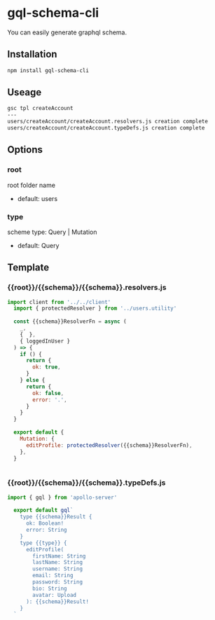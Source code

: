 # gql-schema-cli
You can easily generate graphql schema.

## Installation
```bash
npm install gql-schema-cli
```

## Useage
```bash
gsc tpl createAccount
---
users/createAccount/createAccount.resolvers.js creation complete
users/createAccount/createAccount.typeDefs.js creation complete
```

## Options

### root
root folder name
- default: users

### type
scheme type: Query | Mutation
- default: Query

## Template

### {{root}}/{{schema}}/{{schema}}.resolvers.js
```js
import client from '../../client'
  import { protectedResolver } from '../users.utility'
  
  const {{schema}}ResolverFn = async (
    _,
    {  },
    { loggedInUser }
  ) => {
    if () {
      return {
        ok: true,
      }
    } else {
      return {
        ok: false,
        error: '.',
      }
    }
  }
  
  export default {
    Mutation: {
      editProfile: protectedResolver({{schema}}ResolverFn),
    },
  }
  
```

### {{root}}/{{schema}}/{{schema}}.typeDefs.js
```js
import { gql } from 'apollo-server'
  
  export default gql`
    type {{schema}}Result {
      ok: Boolean!
      error: String
    }
    type {{type}} {
      editProfile(
        firstName: String
        lastName: String
        username: String
        email: String
        password: String
        bio: String
        avatar: Upload
      ): {{schema}}Result!
    }
  `
  
```
